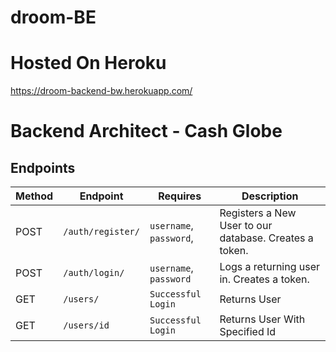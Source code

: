 # droom-BE

# Hosted On Heroku 
https://droom-backend-bw.herokuapp.com/

# Backend Architect - Cash Globe



## Endpoints
| Method | Endpoint               | Requires                        | Description                                                             |
| ------ | ---------------------- | ------------------------------- | ----------------------------------------------------------------------- |
| POST   | `/auth/register/`      | `username`, `password`,         | Registers a New User to our database. Creates a token.                  |
| POST   | `/auth/login/`         | `username`, `password`          | Logs a returning user in. Creates a token.           
| GET   | `/users/`         | `Successful Login`          | Returns User
| GET   | `/users/id`         | `Successful Login`          |  Returns User With Specified Id               
